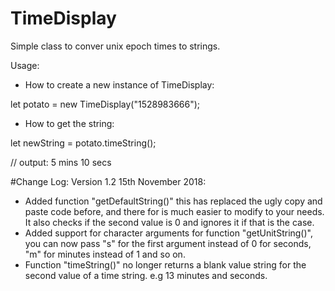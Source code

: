 # TimeDisplay
Simple class to conver unix epoch times to strings.


Usage:
- How to create a new instance of TimeDisplay:

let potato = new TimeDisplay("1528983666");

- How to get the string:

let newString = potato.timeString();

// output: 5 mins 10 secs


#Change Log:
Version 1.2 15th November 2018:
- Added function "getDefaultString()" this has replaced the ugly copy and paste code before, and there for is much easier to modify to your needs. It also checks if the second value is 0 and ignores it if that is the case.
- Added support for character arguments for function "getUnitString()", you can now pass "s" for the first argument instead of 0 for seconds, "m" for minutes instead of 1 and so on.
- Function "timeString()" no longer returns a blank value string for the second value of a time string. e.g 13 minutes and seconds.
